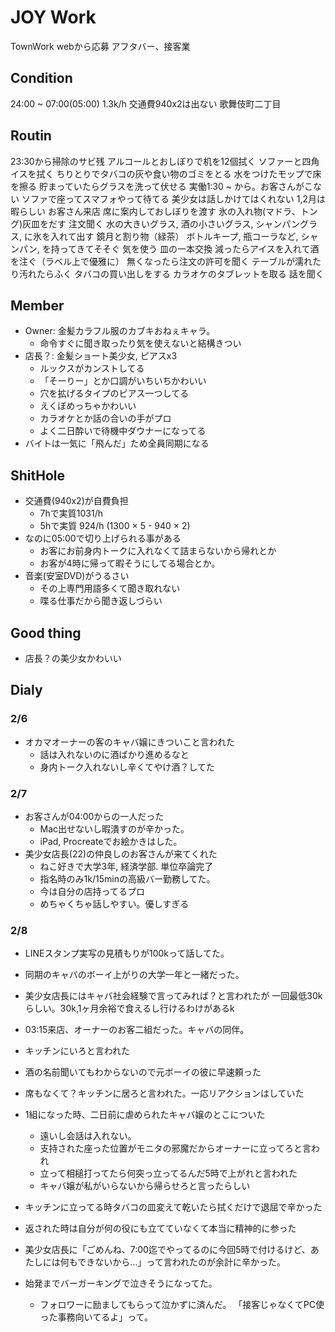 
# JOY Work
TownWork webから応募
アフタバー、接客業
## Condition
24:00 ~ 07:00(05:00)
1.3k/h
交通費940x2は出ない
歌舞伎町二丁目

## Routin
23:30から掃除のサビ残
    アルコールとおしぼりで机を12個拭く
    ソファーと四角イスを拭く
    ちりとりでタバコの灰や食い物のゴミをとる
    水をつけたモップで床を擦る
    貯まっていたらグラスを洗って伏せる
実働1:30 ~ から。お客さんがこない
    ソファで座ってスマフォやって待てる
    美少女は話しかけてはくれない
    1,2月は暇らしい
お客さん来店
    席に案内しておしぼりを渡す
    氷の入れ物(マドラ、トング)灰皿をだす
    注文聞く
        水の大きいグラス,
        酒の小さいグラス,
        シャンパングラス,
    に氷を入れて出す
        鏡月と割り物（緑茶）
        ボトルキープ,
        瓶コーラなど,
        シャンパン,
    を持ってきてそそぐ
気を使う
    皿の一本交換
    減ったらアイスを入れて酒を注ぐ（ラベル上で優雅に）
        無くなったら注文の許可を聞く
    テーブルが濡れたり汚れたらふく
    タバコの買い出しをする
    カラオケのタブレットを取る
    話を聞く

## Member
* Owner: 金髪カラフル服のカブキおねぇキャラ。
    * 命令すぐに聞き取ったり気を使えないと結構きつい
* 店長？: 金髪ショート美少女, ピアスx3
    * ルックスがカンストしてる
    * 「そーりー」とか口調がいちいちかわいい
    * 穴を拡げるタイプのピアス一つしてる
    * えくぼめっちゃかわいい
    * カラオケとか話の合いの手がプロ
    * よく二日酔いで待機中ダウナーになってる
* バイトは一気に「飛んだ」ため全員同期になる

## ShitHole
* 交通費(940x2)が自費負担
    * 7hで実質1031/h
    * 5hで実質 924/h (1300 × 5 - 940 × 2)
* なのに05:00で切り上げられる事がある
    * お客にお前身内トークに入れなくて詰まらないから帰れとか
    * お客が4時に帰って暇そうにしてる場合とか。
* 音楽(安室DVD)がうるさい
    * その上専門用語多くて聞き取れない
    * 喋る仕事だから聞き返しづらい

## Good thing
* 店長？の美少女かわいい

## Dialy

### 2/6
* オカマオーナーの客のキャバ嬢にきついこと言われた
    * 話は入れないのに酒ばかり進めるなと
    * 身内トーク入れないし辛くてやけ酒？してた

### 2/7
* お客さんが04:00からの一人だった
    * Mac出せないし暇潰すのが辛かった。
    * iPad, Procreateでお絵かきはした。
* 美少女店長(22)の仲良しのお客さんが来てくれた
    * ねこ好きで大学3年, 経済学部. 単位卒論完了
    * 指名時のみ1k/15minの高級バー勤務してた。
    * 今は自分の店持ってるプロ
    * めちゃくちゃ話しやすい。優しすぎる

### 2/8
* LINEスタンプ実写の見積もりが100kって話してた。
* 同期のキャバのボーイ上がりの大学一年と一緒だった。
* 美少女店長にはキャバ社会経験で言ってみれば？と言われたが
    一回最低30kらしい。30k,1ヶ月余裕で食えるし行けるわけがあるk

* 03:15来店、オーナーのお客二組だった。キャバの同伴。
* キッチンにいろと言われた
* 酒の名前聞いてもわからないので元ボーイの彼に早速頼った
* 席もなくて？キッチンに居ろと言われた。一応リアクションはしていた
* 1組になった時、二日前に虐められたキャバ嬢のとこについた
    * 遠いし会話は入れない。
    * 支持された座った位置がモニタの邪魔だからオーナーに立ってろと言われ
    * 立って相槌打ってたら何突っ立ってるんだ5時で上がれと言われた
    * キャバ嬢が私がいらないから帰らせろと言ったらしい
* キッチンに立ってる時タバコの皿変えて乾いたら拭くだけで退屈で辛かった
* 返された時は自分が何の役にも立てていなくて本当に精神的に参った
* 美少女店長に「ごめんね、7:00迄でやってるのに今回5時で付けるけど、あたしには何もできないから…」って言われたのが余計に辛かった。
* 始発までバーガーキングで泣きそうになってた。
    * フォロワーに励ましてもらって泣かずに済んだ。
        「接客じゃなくてPC使った事務向いてるよ」って。